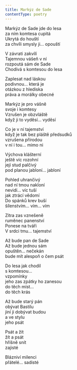 ```yaml
---
title: Markýz de Sade
contentType: poetry
---
```


<section>

Markýz de Sade jde do lesa  
za ním komtesa cupitá  
Ukrytá do houští  
za chvíli smysly ji… opouští

V závrati zakvílí  
Tajemnou vášeň v ní  
rozpoutá sám de Sade  
Chodívá s komtesou do lesa

Zaplesat nad láskou  
podivnou… která je  
otázkou z hlediska  
práva a morálky obecné

Markýz je pro vášně  
svoje i komtesy  
Vzrušen je obzvláště  
když ji to vyděsí… vyděsí

Co je v ní tajemství  
když je tak bez pláště předsudků  
vzrušena přírodou  
v ní i tou… mimo ni

Výchova klášterní  
ještě víc rozohní  
její stud palčivý  
pod planou jabloní… jabloní

Pohled uhrančivý  
nad ní tmou nakloní  
nevidí… víc tuší  
jak ztrácí vědomí  
Do spánků krev buší  
šílenstvím… vím… vím

Zítra zas vznešeně  
ruměnec panenství  
Ponese na tváři  
V srdci tmu… tajemství

Až bude pan de Sade  
Až bude jednou sám  
opuštěn… nečekán  
bude mít alespoň o čem psát

Do lesa jak chodil  
s komtesou…  
vzpomínky  
jeho zas zpátky ho zanesou  
do těch míst…  
do těch krás

Až bude starý pán  
obývat Bastilu  
jiní ji dobývat budou  
a ve stylu  
jeho psát

Psát a žít  
žít a psát  
hříšně snít  
zajisté

Blázniví milenci  
přátelé… sadisté

</section>
